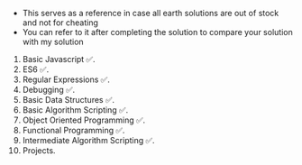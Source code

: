 * This serves as a reference in case all earth solutions are out of stock and not for cheating
* You can refer to it after completing the solution to compare your solution with my solution

1. Basic Javascript ✅.
2. ES6 ✅.
3. Regular Expressions ✅.
4. Debugging ✅.
5. Basic Data Structures ✅.
6. Basic Algorithm Scripting ✅.
7. Object Oriented Programming ✅.
8. Functional Programming ✅.
9. Intermediate Algorithm Scripting ✅.
10. Projects.
